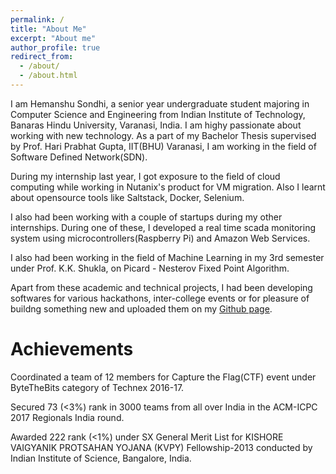 ```yaml
---
permalink: /
title: "About Me"
excerpt: "About me"
author_profile: true
redirect_from: 
  - /about/
  - /about.html
---
```


I am Hemanshu Sondhi, a senior year undergraduate student majoring in Computer Science and Engineering from Indian Institute of Technology, Banaras Hindu University, Varanasi, India. I am highy passionate about working with new technology.
As a part of my Bachelor Thesis supervised by Prof. Hari Prabhat Gupta, IIT(BHU) Varanasi, I am working in the field of Software Defined Network(SDN).

During my internship last year, I got exposure to the field of cloud computing while working in Nutanix's product for VM migration. Also I learnt about opensource tools like Saltstack, Docker, Selenium. 

I also had been working with a couple of startups during my other internships. 
During one of these, I developed a real time scada monitoring system using microcontrollers(Raspberry Pi) and Amazon Web Services.   

I also had been working in the field of Machine Learning in my 3rd  semester under Prof. K.K. Shukla, on Picard - Nesterov Fixed Point Algorithm.

Apart from these academic and technical projects, I had been developing softwares for various hackathons, inter-college events or for pleasure of buildng something new and uploaded them on my [Github page](https://github.com/hemanshu95/).

Achievements
======

Coordinated a team of 12 members for Capture the Flag(CTF) event under ByteTheBits category
of Technex 2016-17.

Secured 73 (<3%) rank in 3000 teams from all over India in the ACM-ICPC 2017 Regionals India
round.

Awarded 222 rank (<1%) under SX General Merit List for KISHORE VAIGYANIK
PROTSAHAN YOJANA (KVPY) Fellowship-2013 conducted by Indian Institute of Science,
Bangalore, India.


